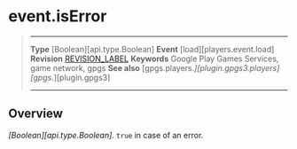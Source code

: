 # event.isError

> --------------------- ------------------------------------------------------------------------------------------
> __Type__              [Boolean][api.type.Boolean]
> __Event__             [load][players.event.load]
> __Revision__          [REVISION_LABEL](REVISION_URL)
> __Keywords__          Google Play Games Services, game network, gpgs
> __See also__          [gpgs.players.*][plugin.gpgs3.players]
>                       [gpgs.*][plugin.gpgs3]
> --------------------- ------------------------------------------------------------------------------------------

## Overview

_[Boolean][api.type.Boolean]._ `true` in case of an error.